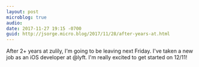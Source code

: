 ```yaml
---
layout: post
microblog: true
audio: 
date: 2017-11-27 19:15 -0700
guid: http://jsorge.micro.blog/2017/11/28/after-years-at.html
---
```

After 2+ years at zulily, I'm going to be leaving next Friday. I've taken a new job as an iOS developer at @lyft. I'm really excited to get started on 12/11!

